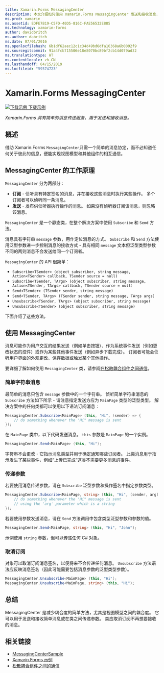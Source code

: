 ```yaml
---
title: Xamarin.Forms MessagingCenter
description: 本文介绍如何使用 Xamarin.Forms MessagingCenter 发送和接收消息，以减少如视图模型等类之间的耦合度。
ms.prod: xamarin
ms.assetid: EDFE7B19-C5FD-40D5-816C-FAE56532E885
ms.technology: xamarin-forms
author: davidbritch
ms.author: dabritch
ms.date: 07/01/2016
ms.openlocfilehash: 6b1df62aec12c1c34d49bd6dfa16368a6b0092f9
ms.sourcegitcommit: 91a4fcb715506e18e8070bc89bf2cb14d079ad32
ms.translationtype: HT
ms.contentlocale: zh-CN
ms.lasthandoff: 04/15/2019
ms.locfileid: "59574723"
---
```

# <a name="xamarinforms-messagingcenter"></a>Xamarin.Forms MessagingCenter

[![下载示例](~/media/shared/download.png) 下载示例](https://developer.xamarin.com/samples/UsingMessagingCenter)

_Xamarin.Forms 具有简单的消息传送服务，用于发送和接收消息。_

<a name="Overview" />

## <a name="overview"></a>概述

借助 Xamarin.Forms `MessagingCenter`只需一个简单的消息协定，而不必知道任何关于彼此的信息，便能实现视图模型和其他组件的相互通信。

<a name="How_the_MessagingCenter_Works" />

## <a name="how-the-messagingcenter-works"></a>MessagingCenter 的工作原理

`MessagingCenter` 分为两部分：

-  **订阅** - 侦听具有特定签名的消息，并在接收这些消息时执行某些操作。 多个订阅者可以侦听同一条消息。
-  **发送** - 发布供侦听器执行操作的消息。 如果没有侦听器订阅该消息，则忽略该消息。

`MessagingCenter` 是一个静态类，在整个解决方案中使用 `Subscribe` 和 `Send` 方法。

消息具有字符串 `message` 参数，用作定位消息的方式。 `Subscribe` 和 `Send` 方法使用泛型参数进一步控制消息的接收方式 - 具有相同 `message` 文本但泛型类型参数不同的两则消息不会发送给同一个订阅者。

`MessagingCenter` 的 API 很简单：

- `Subscribe<TSender> (object subscriber, string message, Action<TSender> callback, TSender source = null)`
- `Subscribe<TSender, TArgs> (object subscriber, string message, Action<TSender, TArgs> callback, TSender source = null)`
- `Send<TSender> (TSender sender, string message)`
- `Send<TSender, TArgs> (TSender sender, string message, TArgs args)`
- `Unsubscribe<TSender, TArgs> (object subscriber, string message)`
- `Unsubscribe<TSender> (object subscriber, string message)`

下面介绍了这些方法。

<a name="Using_the_MessagingCenter" />

## <a name="using-the-messagingcenter"></a>使用 MessagingCenter

消息可能作为用户交互的结果发送（例如单击按钮）、作为系统事件发送（例如更改状态的控件）或作为某些其他事件发送（例如异步下载完成）。 订阅者可能会侦听用户界面的外观更改、保存数据或触发某个其他操作。

要详细了解如何使用 `MessagingCenter` 类，请参阅[在松散耦合组件之间通信](~/xamarin-forms/enterprise-application-patterns/communicating-between-loosely-coupled-components.md)。

### <a name="simple-string-message"></a>简单字符串消息

最简单的消息只包含 `message` 参数中的一个字符串。 侦听简单字符串消息的 `Subscribe` 方法如下所示 - 请注意指定发送方应为 `MainPage` 类型的泛型类型。 解决方案中的任何类都可以使用以下语法订阅消息：

```csharp
MessagingCenter.Subscribe<MainPage> (this, "Hi", (sender) => {
    // do something whenever the "Hi" message is sent
});
```

在 `MainPage` 类中，以下代码发送消息。 `this` 参数是 `MainPage` 的一个实例。

```csharp
MessagingCenter.Send<MainPage> (this, "Hi");
```

字符串不会更改 - 它指示消息类型并用于确定通知哪些订阅者。 此类消息用于指示发生了某些事件，例如“上传已完成”这类不需要更多消息的事件。

### <a name="passing-an-argument"></a>传递参数

若要使用消息传递参数，请在 `Subscribe` 泛型参数和操作签名中指定参数类型。

```csharp
MessagingCenter.Subscribe<MainPage, string> (this, "Hi", (sender, arg) => {
    // do something whenever the "Hi" message is sent
    // using the 'arg' parameter which is a string
});
```

若要使用参数发送消息，请在 `Send` 方法调用中包含类型泛型参数和参数的值。

```csharp
MessagingCenter.Send<MainPage, string> (this, "Hi", "John");
```

示例使用 `string` 参数，但可以传递任何 C# 对象。

### <a name="unsubscribe"></a>取消订阅

对象可以取消订阅消息签名，以便将来不会传递任何消息。 `Unsubscribe` 方法语法应反映消息签名（因此可能需要包括消息参数的泛型类型参数）。

```csharp
MessagingCenter.Unsubscribe<MainPage> (this, "Hi");
MessagingCenter.Unsubscribe<MainPage, string> (this, "Hi");
```

<a name="Summary" />

## <a name="summary"></a>总结

MessagingCenter 是减少耦合度的简单方法，尤其是视图模型之间的耦合度。 它可以用于发送和接收简单消息或在类之间传递参数。 类应取消订阅不再想要接收的消息。


## <a name="related-links"></a>相关链接

- [MessagingCenterSample](https://developer.xamarin.com/samples/UsingMessagingCenter)
- [Xamarin.Forms 示例](https://github.com/xamarin/xamarin-forms-samples)
- [松散耦合组件之间的通信](~/xamarin-forms/enterprise-application-patterns/communicating-between-loosely-coupled-components.md)

